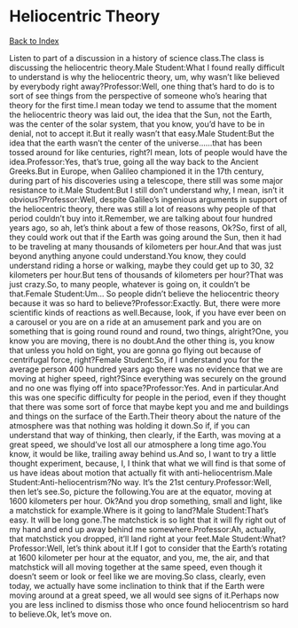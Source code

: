 # Heliocentric Theory
[Back to Index](https://github.com/windows10010/tpoExtractor/blog/master/README.md)

Listen to part of a discussion in a history of science class.The class is discussing the heliocentric theory.Male Student:What I found really difficult to understand is why the heliocentric theory, um, why wasn’t like believed by everybody right away?Professor:Well, one thing that’s hard to do is to sort of see things from the perspective of someone who’s hearing that theory for the first time.I mean today we tend to assume that the moment the heliocentric theory was laid out, the idea that the Sun, not the Earth, was the center of the solar system, that you know, you’d have to be in denial, not to accept it.But it really wasn’t that easy.Male Student:But the idea that the earth wasn’t the center of the universe……that has been tossed around for like centuries, right?I mean, lots of people would have the idea.Professor:Yes, that’s true, going all the way back to the Ancient Greeks.But in Europe, when Galileo championed it in the 17th century, during part of his discoveries using a telescope, there still was some major resistance to it.Male Student:But I still don’t understand why, I mean, isn’t it obvious?Professor:Well, despite Galileo’s ingenious arguments in support of the heliocentric theory, there was still a lot of reasons why people of that period couldn’t buy into it.Remember, we are talking about four hundred years ago, so ah, let’s think about a few of those reasons, Ok?So, first of all, they could work out that if the Earth was going around the Sun, then it had to be traveling at many thousands of kilometers per hour.And that was just beyond anything anyone could understand.You know, they could understand riding a horse or walking, maybe they could get up to 30, 32 kilometers per hour.But tens of thousands of kilometers per hour?That was just crazy.So, to many people, whatever is going on, it couldn’t be that.Female Student:Um… So people didn’t believe the heliocentric theory because it was so hard to believe?Professor:Exactly. But, there were more scientific kinds of reactions as well.Because, look, if you have ever been on a carousel or you are on a ride at an amusement park and you are on something that is going round round and round, two things, alright?One, you know you are moving, there is no doubt.And the other thing is, you know that unless you hold on tight, you are gonna go flying out because of centrifugal force, right?Female Student:So, if I understand you for the average person 400 hundred years ago there was no evidence that we are moving at higher speed, right?Since everything was securely on the ground and no one was flying off into space?Professor:Yes. And in particular.And this was one specific difficulty for people in the period, even if they thought that there was some sort of force that maybe kept you and me and buildings and things on the surface of the Earth.Their theory about the nature of the atmosphere was that nothing was holding it down.So if, if you can understand that way of thinking, then clearly, if the Earth, was moving at a great speed, we should’ve lost all our atmosphere a long time ago.You know, it would be like, trailing away behind us.And so, I want to try a little thought experiment, because, I, I think that what we will find is that some of us have ideas about motion that actually fit with anti-heliocentrism.Male Student:Anti-heliocentrism?No way. It’s the 21st century.Professor:Well, then let’s see.So, picture the following.You are at the equator, moving at 1600 kilometers per hour. Ok?And you drop something, small and light, like a matchstick for example.Where is it going to land?Male Student:That’s easy. It will be long gone.The matchstick is so light that it will fly right out of my hand and end up away behind me somewhere.Professor:Ah, actually, that matchstick you dropped, it’ll land right at your feet.Male Student:What?Professor:Well, let’s think about it.If I got to consider that the Earth’s rotating at 1600 kilometer per hour at the equator, and you, me, the air, and that matchstick will all moving together at the same speed, even though it doesn’t seem or look or feel like we are moving.So class, clearly, even today, we actually have some inclination to think that if the Earth were moving around at a great speed, we all would see signs of it.Perhaps now you are less inclined to dismiss those who once found heliocentrism so hard to believe.Ok, let’s move on.